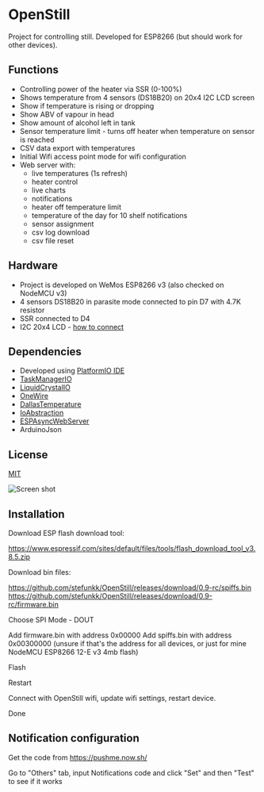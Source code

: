 # OpenStill

Project for controlling still. Developed for ESP8266 (but should work for other devices). 


## Functions

* Controlling power of the heater via SSR (0-100%) 
* Shows temperature from 4 sensors (DS18B20) on 20x4 I2C LCD screen
* Show if temperature is rising or dropping
* Show ABV of vapour in head
* Show amount of alcohol left in tank
* Sensor temperature limit - turns off heater when temperature on sensor is reached
* CSV data export with temperatures
* Initial Wifi access point mode for wifi configuration
* Web server with:
  * live temperatures (1s refresh)
  * heater control
  * live charts
  * notifications
  * heater off temperature limit
  * temperature of the day for 10 shelf notifications
  * sensor assignment
  * csv log download
  * csv file reset

## Hardware

* Project is developed on WeMos ESP8266 v3 (also checked on NodeMCU v3)
* 4 sensors DS18B20 in parasite mode connected to pin D7 with 4.7K resistor
* SSR connected to D4
* I2C 20x4 LCD - [how to connect](https://www.google.com/search?q=i2c+lcd+esp8266&tbm=isch)

## Dependencies

* Developed using [PlatformIO IDE](https://platformio.org/)
* [TaskManagerIO](https://github.com/davetcc/TaskManagerIO)
* [LiquidCrystalIO](https://github.com/davetcc/LiquidCrystalIO)
* [OneWire](https://github.com/PaulStoffregen/OneWire)
* [DallasTemperature](https://github.com/milesburton/Arduino-Temperature-Control-Library)
* [IoAbstraction](https://github.com/davetcc/IoAbstraction)
* [ESPAsyncWebServer](https://github.com/me-no-dev/ESPAsyncWebServer/)
* ArduinoJson

## License
[MIT](https://choosealicense.com/licenses/mit/)

![Screen shot](https://i.ibb.co/StTxN0J/termo.png)

## Installation

Download ESP flash download tool:

https://www.espressif.com/sites/default/files/tools/flash_download_tool_v3.8.5.zip

Download bin files:

https://github.com/stefunkk/OpenStill/releases/download/0.9-rc/spiffs.bin
https://github.com/stefunkk/OpenStill/releases/download/0.9-rc/firmware.bin

Choose SPI Mode - DOUT

Add firmware.bin with address 0x00000
Add spiffs.bin with address 0x00300000 (unsure if that's the address for all devices, or just for mine NodeMCU ESP8266 12-E v3 4mb flash)

Flash

Restart

Connect with OpenStill wifi, update wifi settings, restart device.

Done

## Notification configuration

Get the code from https://pushme.now.sh/

Go to "Others" tab, input Notifications code and click "Set" and then "Test" to see if it works


